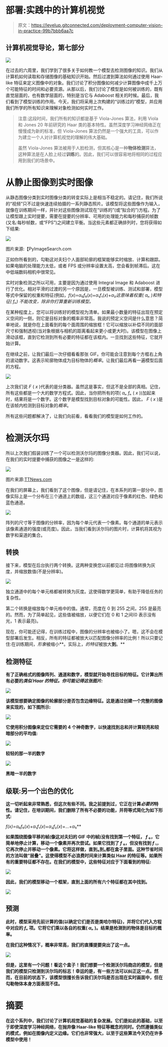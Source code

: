 # 部署:实践中的计算机视觉

> 原文：<https://levelup.gitconnected.com/deployment-computer-vision-in-practice-99b7bbb6aa7c>

## 计算机视觉导论，第七部分

![](img/cb95c6bb828888bf09bface8758b5b1f.png)

在过去的六周里，我们学到了很多关于如何教一个模型去检测图像的知识。我们从计算机如何读取和存储图像的基础知识开始。然后过渡到算法如何通过使用 Haar-like 特征来定义图像中的对象。我们讨论了积分图像如何减少计算图像中成千上万个可能特征的时间和必要资源。从那以后，我们讨论了模型是如何被训练的，既有直觉层面的，也有数学层面的，特别是当它与 Adaboost 相关的时候。最后，我们看到了模型训练的作用。今天，我们将采用上次构建的“训练过的”模型，并应用我们所学的所有知识来理解对象检测如何实时工作。

> 注意:这段时间，我们所有的知识都是基于 Viola-Jones 算法，利用 Viola 和 Jones 20 年前研究的 Haar 类的基本特性。虽然深度学习神经网络正在慢慢成为新的标准，但 Viola-Jones 算法仍然是一个强大的工具，可以作为建立一个人对计算机视觉的理解的伟大基础。
> 
> 虽然 Viola-Jones 算法被用于人脸检测，但其核心是一种**物体检测**算法，这种算法是在人脸上经过**训练**的。因此，我们可以很容易地将相同的过程应用到我们的场景中。

# 从静止图像到实时图像

从静态图像分类到实时图像分类的转变实际上是相当不稳定的。请记住，我们所说的“视频”只不过是快速连续拍摄的一系列静态照片。该模型将这些图像作为输入，就像在训练期间一样，并针对这些图像测试现在“训练的”(或“拟合的”)方程。为了让模型跟上实时提要，需要在提要的分辨率、可用的处理能力和每秒捕获的帧数(又名:每秒帧数，或“FPS”)之间建立平衡。当这些元素都正确排列时，您将获得如下结果:

![](img/83dc30b41b33a002ad3da13ba6a1f1f5.png)

图片来源:【PyImageSearch.com 

正如你所看到的，勾勒这对夫妇个人面部轮廓的框架能够实时缩放、计算和跟踪。如果电脑的处理能力太低，或者 FPS 或分辨率设置太高，您会看到帧滞后。这在中低端数码相机中很常见。

实时对象检测之所以可用，主要是因为通过使用 Integral Image 和 Adaboost 进行了优化。相对平滑的过渡的另一个原因是，一旦模型被训练、测试和部署，模型等式中保留的权重和特征(例如，*f*(*x*)=*α*₀*f*₀(*x*)+*α*₁*f*₁(*x*)+*α*₂*这意味着权重( *αₙ* )和特征( *fₙ)* 不能改变，除非你打算重新训练模型。*

在某种程度上，您可以将训练好的模型视为清单。如果最小数量的特征出现在预定义空间的一侧，则它是目标对象的概率非常高。我说的预定义空间是什么意思？简单地说，就是你在上面看到的每个面周围的缩放框！它可以缩放以补偿不同的面部尺寸和强制透视(当对象根据与相机的距离看起来更小或更大时)。该模型在图像上滑动该框，直到它检测到所有必要的特征都在该框内。一旦找到这些特征，它就开始计算。

在继续之前，让我们最后一次仔细看看那张 GIF。你可能会注意到每个方框右上角的波动数字。这表示轮廓物体成为目标物体的*概率*。让我们最后再看一遍模型后面的方程。

![](img/7b9743f844dd3c2872392e5fa8885a4b.png)

上次我们说 *F* ( *x* )代表的是分类器。虽然这是事实，但这不是全部的真相。记住，所有这些都是一个大的数学方程式。因此，当你把所有的项( *αₙ fₙ* ( *x* ))加起来时，结果将是一个数字。这个数字是模型找到目标对象的可能性。因此， *F* ( *x* )是在该帧内检测到目标对象的*概率*。

所有这些问题都解决了，让我们向前看，看看我们的模型是如何工作的。

# 检测沃尔玛

所以上次我们假装训练了一个可以检测沃尔玛的图像分类器。因此，我们可以说，在我们的实时提要中捕获的图像之一是这样的:

![](img/e56472bfc886057e47adb0102824e93a.png)

图片来源:[TTNews.com](https://www.ttnews.com/articles/walmart-fights-54-million-lawsuit-verdict-awarding-drivers-sleeper-berth-pay)

在我们的屏幕上，我们看到了这个图像，但是请记住，在本系列的第一部分中，图像实际上是一个分布在三个通道上的数组，这三个通道对应于像素的红色、绿色和蓝色通道。

![](img/ae21e48f567b0d6fa6f5069e7a577a8b.png)

阵列的尺寸等于图像的分辨率，因为每个单元代表一个像素。每个通道的单元表示该像素通道的强度(或亮度)。因此，当我们看到沃尔玛的图片时，计算机将其视为数字和渠道的集合。

## 转换

接下来，模型在后台执行两个转换。这两种变换您以前都见过:将图像转换为灰度，并缩放数值(不是分辨率)。

![](img/4ce92755186322eb33127445eef19af9.png)

独立通道中的每个单元格都被转换为灰度。这使得数学更简单，有助于降低任务的复杂性。

第二个转换是缩放每个单元格中的值。通常，亮度在 0 到 255 之间，255 是最亮的。然而，为了简单起见，这些值被缩放，以便它们在 0 和 1 之间(0 表示没有光，1 表示最亮)。

现在，你可能还记得，在训练过程中，图像的分辨率也被缩小了。嗯，这不会在模型部署后发生。相反，所有的特征都被放大以匹配图像分辨率的比例！所以只要记住:在训练期间，*形象*被缩小**。实际上，*的特征*被放大**到**。**

## **检测特征**

**有了正确格式的图像阵列、通道和数字，模型就开始寻找目标的特征。它计算出所有必要的*类似 Haar 的特征。你可能记得这张图片:***

**![](img/1e40f91f14f29273b293cd6fd011a3d4.png)**

**该模型想要确定图像的轮廓部分是否包含边缘特征。这是通过创建一个完整的图像来实现的，如下图所示:**

**![](img/2d6dcf41a9dfc8a15c551b7aba018656.png)**

**它使用积分图像来定位它需要的 4 个神奇数字，以快速找到总和并计算较亮和较暗部分的平均值:**

**![](img/91fd3a7871f89a3de99b7c59e6c1f78c.png)**

**较轻的那一半的数字**

**![](img/af334ce3c464f07da7f407c2c4bf6630.png)**

**黑暗一半的数字**

## **级联:另一个出色的优化**

**这一切听起来非常熟悉，但这次有些不同。我之前提到过，它正在计算*必要的*特性。请记住，在培训期间，我们删除了所有不必要的功能，并将等式简化为如下形式:**

***f*(*x*)=*α*₀*f*₀(*x*)+*α*₁*f*₁(*x*)+*α*₂*f*₂(*x*)+…+*α*₅**

**如果围绕图像平移的帧(像这对夫妇的 GIF 中的帧)没有找到第一个特征， *f* ₀，它简单地停止计算，移动一个像素并再次尝试。如果它找到了 *f* ₀，但没有找到 *f* ₁，它再次停止并移动一个像素。它将这样做，直到₀到₅都在盒子里面。这种节省时间的方法叫做“层叠”。这使得模型不必浪费时间来计算类似 Haar 的特征等。如果所有的重要特征都不存在。在我们的模型中，这些特征对应于下面看到的特征:**

**![](img/b63be9355908eb25c1526a3d85f500ed.png)**

**因此，我们的模型移动一个框架，直到上面的所有六个特征都在其中找到。**

**![](img/75c5571c7326994e8968b2fc2b21331c.png)**

## **预测**

**此时，模型采用先前计算的值(以确定它们是否是类哈尔特征)，并将它们代入方程中对应的 *fₙ* 项。它将它们乘以各自的权重( *αₙ* )。结果是检测到的物体是目标的概率。**

**在我们这种情况下，概率非常高，我们的直播提要突出了这一点。**

**![](img/3c95cbcf18bc798a55a1a451612b5da7.png)**

**但是，这里有一个问题！看这个盒子！我们想要一个检测沃尔玛商店的模型，但是我们的模型只检测到沃尔玛的标志！幸运的是，有一些方法可以纠正这一点。然而，在目前的状态下，该模型很擅长告诉我们沃尔玛是否出现在实时画面中，但在勾勒物体本身方面表现不佳。**

# **摘要**

**在这个系列中，我们讨论了计算机视觉基础的复杂发展。它们是如此的基础，以至于即使深度学习神经网络，在抛弃像 Haar-like 特征等概念的同时。仍然遵循类似的模式，例如在图像内定义边缘。它们也非常强大，以至于这些算法今天仍在许多模型中使用！**